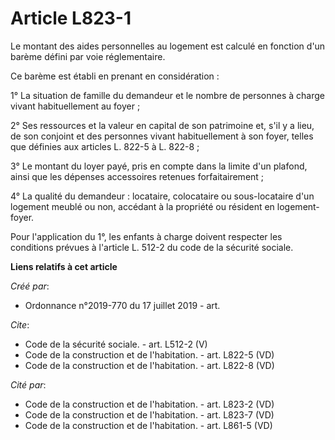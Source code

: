 # Article L823-1

Le montant des aides personnelles au logement est calculé en fonction d'un barème défini par voie réglementaire. 

Ce barème est établi en prenant en considération : 

1° La situation de famille du demandeur et le nombre de personnes à charge vivant habituellement au foyer ; 

2° Ses ressources et la valeur en capital de son patrimoine et, s'il y a lieu, de son conjoint et des personnes vivant
habituellement à son foyer, telles que définies aux articles L. 822-5 à L. 822-8 ; 

3° Le montant du loyer payé, pris en compte dans la limite d'un plafond, ainsi que les dépenses accessoires retenues
forfaitairement ; 

4° La qualité du demandeur : locataire, colocataire ou sous-locataire d'un logement meublé ou non, accédant à la propriété ou
résident en logement-foyer. 

Pour l'application du 1°, les enfants à charge doivent respecter les conditions prévues à l'article L. 512-2 du code de la
sécurité sociale.

**Liens relatifs à cet article**

_Créé par_:

  - Ordonnance n°2019-770 du 17 juillet 2019 - art.

_Cite_:

  - Code de la sécurité sociale. - art. L512-2 (V)
  - Code de la construction et de l'habitation. - art. L822-5 (VD)
  - Code de la construction et de l'habitation. - art. L822-8 (VD)

_Cité par_:

  - Code de la construction et de l'habitation. - art. L823-2 (VD)
  - Code de la construction et de l'habitation. - art. L823-7 (VD)
  - Code de la construction et de l'habitation. - art. L861-5 (VD)
